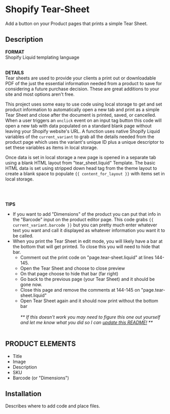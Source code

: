 # Shopify Tear-Sheet
Add a button on your Product pages that prints a simple Tear Sheet.

## Description 
__FORMAT__
<br>
Shopify Liquid templating language
<br><br>

__DETAILS__
<br>
Tear sheets are used to provide your clients a print out or downloadable PDF of the just the essential information needed from a product to save for considering a future purchase decision. These are great additions to your site and most options aren't free.

This project uses some easy to use code using local storage to get and set product information to automatically open a new tab and print as a simple Tear Sheet and close after the document is printed, saved, or cancelled. When a user triggers an `onclick` event on an input tag button this code will open a new tab with data populated on a standard blank page without leaving your Shopify website's URL. A function uses native Shopify Liquid variables of the `current_variant` to grab all the details needed from the product page which uses the variant's unique ID plus a unique descriptor to set these variables as items in local storage.

Once data is set in local storage a new page is opened in a separate tab using a blank HTML layout from "tear_sheet.liquid" Template. The basic HTML data is set using stripped down head tag from the theme layout to create a blank space to populate `{{ content_for_layout }}` with items set in local storage.

<br><br>

__TIPS__
<br>
- If you want to add "Dimensions" of the product you can put that info in the "Barcode" input on the product editor page. This code grabs `{{ current_variant.barcode }}` but you can pretty much enter whatever text you want and call it displayed as whatever information you want it to be called.
- When you print the Tear Sheet in edit mode, you will likely have a bar at the bottom that will get printed. To close this you will need to hide that bar.
    - Comment out the print code on "page.tear-sheet.liquid" at lines 144-145.
    - Open the Tear Sheet and choose to close preview
    - On that page choose to hide that bar (far right)
    - Go back to the previous page (your Tear Sheet) and it should be gone now.
    - Close this page and remove the comments at 144-145 on "page.tear-sheet.liquid"
    - Open Tear Sheet again and it should now print without the bottom bar<br><br>
        _** If this doesn't work you may need to figure this one out yourself and let me know what you did so I can [update this README!](https://github.com/gravyhtx/shopify_product-tear-sheet/issues) **_
        <br><br>

## PRODUCT ELEMENTS
- Title
- Image
- Description
- SKU
- Barcode (or "Dimensions")

## Installation

Describes where to add code and place files.
